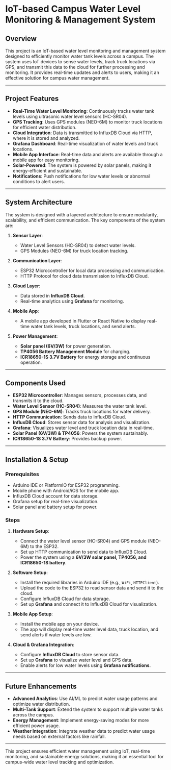 # IoT-based Campus Water Level Monitoring & Management System

## Overview

This project is an IoT-based water level monitoring and management system designed to efficiently monitor water tank levels across a campus. The system uses IoT devices to sense water levels, track truck locations via GPS, and transmit this data to the cloud for further processing and monitoring. It provides real-time updates and alerts to users, making it an effective solution for campus water management.

---

## Project Features

- **Real-Time Water Level Monitoring**: Continuously tracks water tank levels using ultrasonic water level sensors (HC-SR04).
- **GPS Tracking**: Uses GPS modules (NEO-6M) to monitor truck locations for efficient water distribution.
- **Cloud Integration**: Data is transmitted to InfluxDB Cloud via HTTP, where it is stored and analyzed.
- **Grafana Dashboard**: Real-time visualization of water levels and truck locations.
- **Mobile App Interface**: Real-time data and alerts are available through a mobile app for easy monitoring.
- **Solar-Powered**: The system is powered by solar panels, making it energy-efficient and sustainable.
- **Notifications**: Push notifications for low water levels or abnormal conditions to alert users.

---

## System Architecture

The system is designed with a layered architecture to ensure modularity, scalability, and efficient communication. The key components of the system are:

1. **Sensor Layer**:
   - Water Level Sensors (HC-SR04) to detect water levels.
   - GPS Modules (NEO-6M) for truck location tracking.

2. **Communication Layer**:
   - ESP32 Microcontroller for local data processing and communication.
   - HTTP Protocol for cloud data transmission to InfluxDB Cloud.

3. **Cloud Layer**:
   - Data stored in **InfluxDB Cloud**.
   - Real-time analytics using **Grafana** for monitoring.

4. **Mobile App**:
   - A mobile app developed in Flutter or React Native to display real-time water tank levels, truck locations, and send alerts.

5. **Power Management**:
   - **Solar panel (6V/3W)** for power generation.
   - **TP4056 Battery Management Module** for charging.
   - **ICR18650-1S 3.7V Battery** for energy storage and continuous operation.

---

## Components Used

- **ESP32 Microcontroller**: Manages sensors, processes data, and transmits it to the cloud.
- **Water Level Sensor (HC-SR04)**: Measures the water tank level.
- **GPS Module (NEO-6M)**: Tracks truck locations for water delivery.
- **HTTP Communication**: Sends data to InfluxDB Cloud.
- **InfluxDB Cloud**: Stores sensor data for analysis and visualization.
- **Grafana**: Visualizes water level and truck location data in real-time.
- **Solar Panel (6V/3W) & TP4056**: Powers the system sustainably.
- **ICR18650-1S 3.7V Battery**: Provides backup power.

---

## Installation & Setup

### Prerequisites
- Arduino IDE or PlatformIO for ESP32 programming.
- Mobile phone with Android/iOS for the mobile app.
- InfluxDB Cloud account for data storage.
- Grafana setup for real-time visualization.
- Solar panel and battery setup for power.

### Steps

1. **Hardware Setup**:
   - Connect the water level sensor (HC-SR04) and GPS module (NEO-6M) to the ESP32.
   - Set up HTTP communication to send data to InfluxDB Cloud.
   - Power the system using a **6V/3W solar panel, TP4056, and ICR18650-1S battery**.

2. **Software Setup**:
   - Install the required libraries in Arduino IDE (e.g., `WiFi`, `HTTPClient`).
   - Upload the code to the ESP32 to read sensor data and send it to the cloud.
   - Configure InfluxDB Cloud for data storage.
   - Set up **Grafana** and connect it to InfluxDB Cloud for visualization.

3. **Mobile App Setup**:
   - Install the mobile app on your device.
   - The app will display real-time water level data, truck location, and send alerts if water levels are low.

4. **Cloud & Grafana Integration**:
   - Configure **InfluxDB Cloud** to store sensor data.
   - Set up **Grafana** to visualize water level and GPS data.
   - Enable alerts for low water levels using **Grafana notifications**.

---

## Future Enhancements

- **Advanced Analytics**: Use AI/ML to predict water usage patterns and optimize water distribution.
- **Multi-Tank Support**: Extend the system to support multiple water tanks across the campus.
- **Energy Management**: Implement energy-saving modes for more efficient power usage.
- **Weather Integration**: Integrate weather data to predict water usage needs based on external factors like rainfall.

---

This project ensures efficient water management using IoT, real-time monitoring, and sustainable energy solutions, making it an essential tool for campus-wide water level tracking and optimization.

